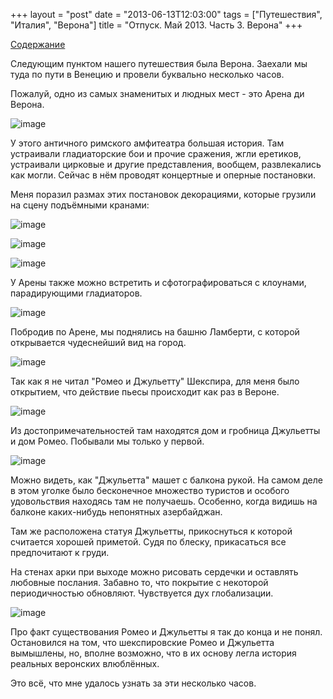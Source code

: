 +++
layout = "post"
date = "2013-06-13T12:03:00"
tags = ["Путешествия", "Италия", "Верона"]
title = "Отпуск. Май 2013. Часть 3. Верона"
+++

[Содержание](http://theuniversearound.tumblr.com/post/52147636517/2013)

Следующим пунктом нашего путешествия была Верона. Заехали мы туда по пути в Венецию и провели буквально несколько часов.

Пожалуй, одно из самых знаменитых и людных мест - это Арена ди Верона.

![image](/images/e3ac768763816c717f20403fcf4336c93222eddce3cba06761ee3823fb620ece.jpg)

У этого античного римского амфитеатра большая история. Там устраивали гладиаторские бои и прочие сражения, жгли еретиков, устраивали цирковые и другие представления, вообщем, развлекались как могли. Сейчас в нём проводят концертные и оперные постановки. 

Меня поразил размах этих постановок декорациями, которые грузили на сцену подъёмными кранами:

![image](/images/a8469d9968a4d77c7149b0327b99306502fbd6062f21ec32d36267454ea90033.jpg)

![image](/images/e0953f326eb091bc0dfa89d658ec091bbf14036e922415cdf976338775334eeb.jpg)

![image](/images/d1cb746a8888586b46d2c1465909f3d4b4e2cb4e0b4250871c582f34503cad61.jpg)

У Арены также можно встретить и сфотографироваться с клоунами, парадирующими гладиаторов.

![image](/images/b93897345bdf2b5528c0a78dc480eb314b2ea31e8e41f41a705e4b991a170dcf.jpg)

Побродив по Арене, мы поднялись на башню Ламберти, с которой открывается чудеснейший вид на город.

![image](/images/cbd3f2920d09d1436de26f760a811f9beb984442665d600627eeea453cd36a9e.jpg)

Так как я не читал "Ромео и Джульетту" Шекспира, для меня было открытием, что действие пьесы происходит как раз в Вероне. 

![image](/images/7be548e935f0a2cffefa5c157be8bc81b71f361a15c8b904f7d1d6b5cc7a9b2f.jpg)

Из достопримечательностей там находятся дом и гробница Джульетты и дом Ромео. Побывали мы только у первой.

![image](/images/bbfb62de55f7155b70d4e2c200cd2574545640426aaf144affa0261ba4b9a24e.jpg)

Можно видеть, как "Джульетта" машет с балкона рукой. На самом деле в этом уголке было бесконечное множество туристов и особого удовольствия находясь там не получаешь. Особенно, когда видишь на балконе каких-нибудь непонятных азербайджан.

Там же расположена статуя Джульетты, прикоснуться к которой считается хорошей приметой. Судя по блеску, прикасаться все предпочитают к груди.

На стенах арки при выходе можно рисовать сердечки и оставлять любовные послания. Забавно то, что покрытие с некоторой периодичностью обновляют. Чувствуется дух глобализации.

![image](/images/5417d1fee50586020866edeafb7980e0ffc48a5a0b72dca22dadb0ab658346a3.jpg)

Про факт существования Ромео и Джульетты я так до конца и не понял. Остановился на том, что шекспировские Ромео и Джульетта вымышлены, но, вполне возможно, что в их основу легла история реальных веронских влюблённых.

Это всё, что мне удалось узнать за эти несколько часов.
